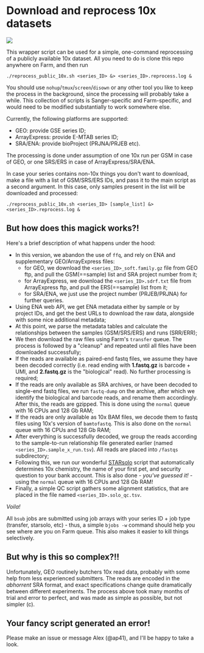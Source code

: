 # Download and reprocess 10x datasets

<img src="https://github.com/cellgeni/reprocess_public_10x/blob/main/img/seriousman2.png">

This wrapper script can be used for a simple, one-command reprocessing of a publicly available 10x dataset. All you need to do is clone this repo anywhere on Farm, and then run 

`./reprocess_public_10x.sh <series_ID> &> <series_ID>.reprocess.log &`

You should use `nohup`/`tmux`/`screen`/`disown` or any other tool you like to keep the process in the background, since the processing will probably take a while. This collection of scripts is Sanger-specific and Farm-specific, and would need to be modified substantially to work somewhere else. 

Currently, the following platforms are supported:

  - GEO: provide GSE series ID;
  - ArrayExpress: provide E-MTAB series ID;
  - SRA/ENA: provide bioProject (PRJNA/PRJEB etc). 

The processing is done under assumption of one 10x run per GSM in case of GEO, or one SRS/ERS in case of ArrayExpress/SRA/ENA.

In case your series contains non-10x things you don't want to download, make a file with a list of GSM/SRS/ERS IDs, and pass it to the main script as a second argument. In this case, only samples present in the list will be downloaded and processed: 

`./reprocess_public_10x.sh <series_ID> [sample_list] &> <series_ID>.reprocess.log &`

## But how does this magick works?!

Here's a brief description of what happens under the hood: 

  - In this version, we abandon the use of `ffq`, and rely on ENA and supplementary GEO/ArrayExpress files:
    - for GEO, we download the `<series_ID>_soft.family.gz` file from GEO ftp, and pull the GSM(==sample) list and SRA project number from it; 
    - for ArrayExpress, we download the `<series_ID>.sdrf.txt` file from ArrayExpress ftp, and pull the ERS(==sample) list from it; 
    - for SRA/ENA, we just use the project number (PRJEB/PRJNA) for further queries.
  - Using ENA web API, we get ENA metadata either by sample or by project IDs, and get the best URLs to download the raw data, alongside with some nice additional metadata; 
  - At this point, we parse the metadata tables and calculate the relationships between the samples (GSM/SRS/ERS) and runs (SRR/ERR); 
  - We then download the raw files using Farm's `transfer` queue. The process is followed by a "cleanup" and repeated until all files have been downloaded successfully; 
  - If the reads are available as paired-end fastq files, we assume they have been decoded correctly (i.e. read ending with **1.fastq.gz** is barcode + UMI, and **2.fastq.gz** is the "biological" read). No further processing is required; 
  - If the reads are only available as SRA archives, or have been decoded to single-end fastq files, we run `fastq-dump` on the archive, after which we identify the biological and barcode reads, and rename them accordingly. After this, the reads are gzipped. This is done using the `normal` queue with 16 CPUs and 128 Gb RAM; 
  - If the reads are only available as 10x BAM files, we decode them to fastq files using 10x's version of `bamtofastq`. This is also done on the `normal` queue with 16 CPUs and 128 Gb RAM; 
  - After everything is successfully decoded, we group the reads according to the sample-to-run relationship file generated earlier (named `<series_ID>.sample_x_run.tsv`). All reads are placed into `/fastqs` subdirectory;
  - Following this, we run our wonderful [STARsolo](https://github.com/cellgeni/STARsolo/) script that automatically determines 10x chemistry, the name of your first pet, and security question to your bank account. This is also done - *you've guessed it!* - using the `normal` queue with 16 CPUs and 128 Gb RAM! 
  - Finally, a simple QC script gathers some alignment statistics, that are placed in the file named `<series_ID>.solo_qc.tsv`. 

*Voila!*

All `bsub` jobs are submitted using job arrays with your series ID + job type (transfer, starsolo, etc) - thus, a simple `bjobs -w` command should help you see where are you on Farm queue. This also makes it easier to kill things selectively. 

## But why is this so complex?!! 

Unfortunately, GEO routinely butchers 10x read data, probably with some help from less experienced submitters. The reads are encoded in the *abhorrent* SRA format, and exact specifications change quite dramatically between different experiments. The process above took many months of trial and error to perfect, and was made as simple as possible, but not simpler (c). 

## Your fancy script generated an error!

Please make an issue or message Alex (@ap41), and I'll be happy to take a look.
